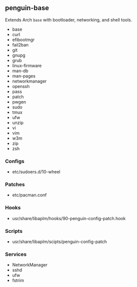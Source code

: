 ## penguin-base

Extends Arch `base` with bootloader, networking, and shell tools.

* base
* curl
* efibootmgr
* fail2ban
* git
* gnupg
* grub
* linux-firmware
* man-db
* man-pages
* networkmanager
* openssh
* pass
* patch
* pwgen
* sudo
* tmux
* ufw
* unzip
* vi
* vim
* w3m
* zip
* zsh

### Configs
* etc/sudoers.d/10-wheel

### Patches
* etc/pacman.conf

### Hooks
* usr/share/libaplm/hooks/90-penguin-config-patch.hook

### Scripts
* usr/share/libaplm/scipts/penguin-config-patch

### Services
* NetworkManager
* sshd
* ufw
* fstrim


